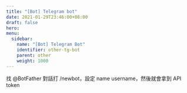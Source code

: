 ```yaml
---
title: "[Bot] Telegram bot"
date: 2021-01-29T23:46:00+08:00
draft: false
hero: 
menu:
  sidebar:
    name: "[Bot] Telegram Bot"
    identifier: other-tg-bot
    parent: other
    weight: 1000
---
```

找 @BotFather 對話打 /newbot，設定 name username，然後就會拿到 API token